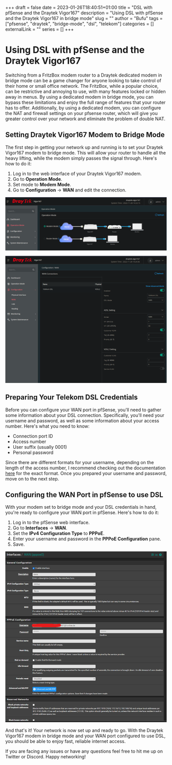 +++ 
draft = false
date = 2023-01-26T18:40:51+01:00
title = "DSL with pfSense and the Draytek Vigor167"
description = "Using DSL with pfSense and the Draytek Vigor167 in bridge mode"
slug = ""
author = "Bufu"
tags = ["pfsense", "draytek", "bridge-mode", "dsl", "telekom"]
categories = []
externalLink = ""
series = []
+++

# Using DSL with pfSense and the Draytek Vigor167

Switching from a FritzBox modem router to a Draytek dedicated modem in bridge mode can be a game changer for anyone looking to take control of their home or small office network. The FritzBox, while a popular choice, can be restrictive and annoying to use, with many features locked or hidden away in menus. By using a dedicated modem in bridge mode, you can bypass these limitations and enjoy the full range of features that your router has to offer. Additionally, by using a dedicated modem, you can configure the NAT and firewall settings on your pfsense router, which will give you greater control over your network and eliminate the problem of double NAT.

## Setting Draytek Vigor167 Modem to Bridge Mode

The first step in getting your network up and running is to set your Draytek Vigor167 modem to bridge mode. This will allow your router to handle all the heavy lifting, while the modem simply passes the signal through. Here's how to do it:

1.  Log in to the web interface of your Draytek Vigor167 modem.
2.  Go to **Operation Mode**.
3.  Set mode to **Modem Mode**.
4.  Go to **Configuration** -> **WAN** and edit the connection.

![Set Draytek Modem to bridge mode](/images/posts/pfsense_draytek_telekom_dsl/draytek_bridge_mode.png)

![DSL configuration](/images/posts/pfsense_draytek_telekom_dsl/dsl_config.png)

## Preparing Your Telekom DSL Credentials

Before you can configure your WAN port in pfSense, you'll need to gather some information about your DSL connection. Specifically, you'll need your username and password, as well as some information about your access number. Here's what you need to know:

- Connection port ID
- Access number
- User suffix (usually 0001)
- Personal password

Since there are different formats for your username, depending on the length of the access number, I recommend checking out the documentation [here](https://telekomhilft.telekom.de/t5/Telefonie-Internet/PPPOE-Einwahl-ueber-einen-Router-herstellen/ta-p/3654990) for the exact format. Once you prepared your username and password, move on to the next step.

## Configuring the WAN Port in pfSense to use DSL

With your modem set to bridge mode and your DSL credentials in hand, you're ready to configure your WAN port in pfSense. Here's how to do it:

1.  Log in to the pfSense web interface.
2.  Go to **Interfaces** -> **WAN**.
3.  Set the **IPv4 Configuration Type** to **PPPoE**.
4.  Enter your username and password in the **PPPoE Configuration** pane.
5.  Save.

![pfSense WAN config](/images/posts/pfsense_draytek_telekom_dsl/pfsense_wan_config.png)

And that's it! Your network is now set up and ready to go. With the Draytek Vigor167 modem in bridge mode and your WAN port configured to use DSL, you should be able to enjoy fast, reliable internet access.

If you are facing any issues or have any questions feel free to hit me up on Twitter or Discord. Happy networking!
